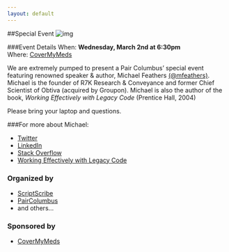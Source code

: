 ```yaml
---
layout: default
---
```


##Special Event
![img](http://i.imgur.com/88qLJmv.jpg)  
  
###Event Details
When: __Wednesday, March 2nd at 6:30pm__   
Where: [CoverMyMeds](https://goo.gl/maps/6TGqNqqoK8n)

We are extremely pumped to present a Pair Columbus’ special event featuring renowned speaker & author, Michael Feathers [(@mfeathers)](http://twitter.com/mfeathers). Michael is the founder of R7K Research & Conveyance and former Chief Scientist of Obtiva (acquired by Groupon). Michael is also the author of the book, _Working Effectively with Legacy Code_ (Prentice Hall, 2004)

Please bring your laptop and questions.

###For more about Michael:
- [Twitter](http://twitter.com/mfeathers)
- [LinkedIn](https://www.linkedin.com/in/michaelfeathers)
- [Stack Overflow](https://programmers.stackexchange.com/questions/122014/what-are-the-key-points-of-working-effectively-with-legacy-code)
- [Working Effectively with Legacy Code](http://www.amazon.com/Working-Effectively-Legacy-Michael-Feathers/dp/0131177052)

### Organized by
- [ScriptScribe](https://www.scriptscribe.org/)
- [PairColumbus](https://www.paircolumbus.org/)
- and others...

### Sponsored by
- [CoverMyMeds](https://www.covermymeds.com/main/)
